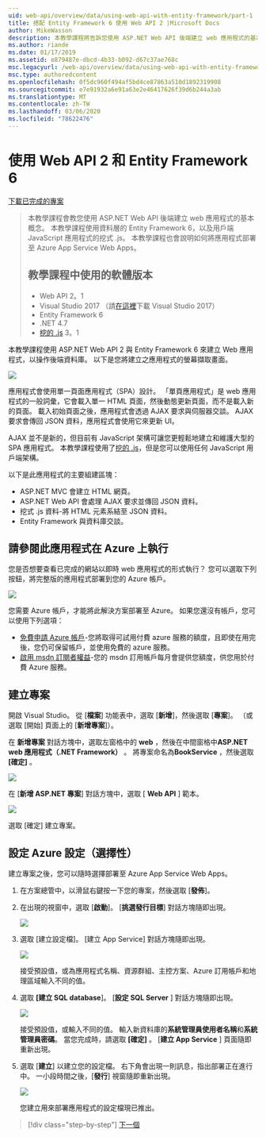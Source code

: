 ```yaml
---
uid: web-api/overview/data/using-web-api-with-entity-framework/part-1
title: 搭配 Entity Framework 6 使用 Web API 2 |Microsoft Docs
author: MikeWasson
description: 本教學課程將告訴您使用 ASP.NET Web API 後端建立 web 應用程式的基本概念。 本教學課程使用 Entity Framework 6 來進行資料佈局 。
ms.author: riande
ms.date: 01/17/2019
ms.assetid: e879487e-dbcd-4b33-b092-d67c37ae768c
msc.legacyurl: /web-api/overview/data/using-web-api-with-entity-framework/part-1
msc.type: authoredcontent
ms.openlocfilehash: 0f5dc960f494af5bd4ce87863a510d1892319908
ms.sourcegitcommit: e7e91932a6e91a63e2e46417626f39d6b244a3ab
ms.translationtype: MT
ms.contentlocale: zh-TW
ms.lasthandoff: 03/06/2020
ms.locfileid: "78622476"
---
```

# <a name="using-web-api-2-with-entity-framework-6"></a>使用 Web API 2 和 Entity Framework 6

[下載已完成的專案](https://github.com/MikeWasson/BookService)

> 本教學課程會教您使用 ASP.NET Web API 後端建立 web 應用程式的基本概念。 本教學課程使用資料層的 Entity Framework 6，以及用戶端 JavaScript 應用程式的挖式 .js。 本教學課程也會說明如何將應用程式部署至 Azure App Service Web Apps。
>
> ## <a name="software-versions-used-in-the-tutorial"></a>教學課程中使用的軟體版本
>
> - Web API 2。1
> - Visual Studio 2017 （請[在這裡](https://visualstudio.microsoft.com/downloads/?utm_medium=microsoft&utm_source=docs.microsoft.com&utm_campaign=button+cta&utm_content=download+vs2017)下載 Visual Studio 2017）
> - Entity Framework 6
> - .NET 4.7
> - [挖的 .js](http://knockoutjs.com/) 3。1

本教學課程使用 ASP.NET Web API 2 與 Entity Framework 6 來建立 Web 應用程式，以操作後端資料庫。 以下是您將建立之應用程式的螢幕擷取畫面。

[![](part-1/_static/image2.png)](part-1/_static/image1.png)

應用程式會使用單一頁面應用程式（SPA）設計。 「單頁應用程式」是 web 應用程式的一般詞彙，它會載入單一 HTML 頁面，然後動態更新頁面，而不是載入新的頁面。 載入初始頁面之後，應用程式會透過 AJAX 要求與伺服器交談。 AJAX 要求會傳回 JSON 資料，應用程式會使用它來更新 UI。

AJAX 並不是新的，但目前有 JavaScript 架構可讓您更輕鬆地建立和維護大型的 SPA 應用程式。 本教學課程使用了[挖的 .js](http://knockoutjs.com/)，但是您可以使用任何 JavaScript 用戶端架構。

以下是此應用程式的主要組建區塊：

- ASP.NET MVC 會建立 HTML 網頁。
- ASP.NET Web API 會處理 AJAX 要求並傳回 JSON 資料。
- 挖式 .js 資料-將 HTML 元素系結至 JSON 資料。
- Entity Framework 與資料庫交談。

## <a name="see-this-app-running-on-azure"></a>請參閱此應用程式在 Azure 上執行

您是否想要查看已完成的網站以即時 web 應用程式的形式執行？ 您可以選取下列按鈕，將完整版的應用程式部署到您的 Azure 帳戶。

[![](http://azuredeploy.net/deploybutton.png)](https://azuredeploy.net/?WT.mc_id=deploy_azure_aspnet&repository=https://github.com/tfitzmac/BookService)

您需要 Azure 帳戶，才能將此解決方案部署至 Azure。 如果您還沒有帳戶，您可以使用下列選項：

- [免費申請 Azure 帳戶](https://azure.microsoft.com/pricing/free-trial/?WT.mc_id=A443DD604)-您將取得可試用付費 azure 服務的額度，且即使在用完後，您仍可保留帳戶，並使用免費的 azure 服務。
- [啟用 msdn 訂閱者權益](https://azure.microsoft.com/pricing/member-offers/msdn-benefits-details/?WT.mc_id=A443DD604)-您的 msdn 訂用帳戶每月會提供您額度，供您用於付費 Azure 服務。

## <a name="create-the-project"></a>建立專案

開啟 Visual Studio。 從 [**檔案**] 功能表中，選取 [**新增**]，然後選取 [**專案**]。 （或選取 [開始] 頁面上的 [**新增專案**]）。

在 **新增專案** 對話方塊中，選取左窗格中的  **web** ，然後在中間窗格中**ASP.NET web 應用程式（.NET Framework）** 。 將專案命名為**BookService** ，然後選取 **[確定]** 。

[![](part-1/_static/image11.png)](part-1/_static/image11.png)

在 [**新增 ASP.NET 專案**] 對話方塊中，選取 [ **Web API** ] 範本。

[![](part-1/_static/image12.png)](part-1/_static/image12.png)

選取 [確定] 建立專案。

## <a name="configure-azure-settings-optional"></a>設定 Azure 設定（選擇性）

建立專案之後，您可以隨時選擇部署至 Azure App Service Web Apps。 

1. 在方案總管中，以滑鼠右鍵按一下您的專案，然後選取 [**發佈**]。

2. 在出現的視窗中，選取 [**啟動**]。 [**挑選發行目標**] 對話方塊隨即出現。

   [![](part-1/_static/image14.png)](part-1/_static/image14.png)

3. 選取 [建立設定檔]。 [建立 App Service] 對話方塊隨即出現。

   [![](part-1/_static/image15.png)](part-1/_static/image15.png)

   接受預設值，或為應用程式名稱、資源群組、主控方案、Azure 訂用帳戶和地理區域輸入不同的值。 

4. 選取 **[建立 SQL database**]。 [**設定 SQL Server** ] 對話方塊隨即出現。 

   [![](part-1/_static/image16.png)](part-1/_static/image16.png)

   接受預設值，或輸入不同的值。 輸入新資料庫的**系統管理員使用者名稱**和**系統管理員密碼**。 當您完成時，請選取 **[確定]** 。 [**建立 App Service** ] 頁面隨即重新出現。

5. 選取 [**建立**] 以建立您的設定檔。 右下角會出現一則訊息，指出部署正在進行中。 一小段時間之後，[**發行**] 視窗隨即重新出現。

    [![](part-1/_static/image17.png)](part-1/_static/image17.png)
   
    您建立用來部署應用程式的設定檔現已推出。 

> [!div class="step-by-step"]
> [下一個](part-2.md)
